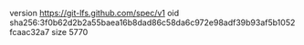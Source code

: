 version https://git-lfs.github.com/spec/v1
oid sha256:3f0b62d2b2a55baea16b8dad86c58da6c972e98adf39b93af5b1052fcaac32a7
size 5770
